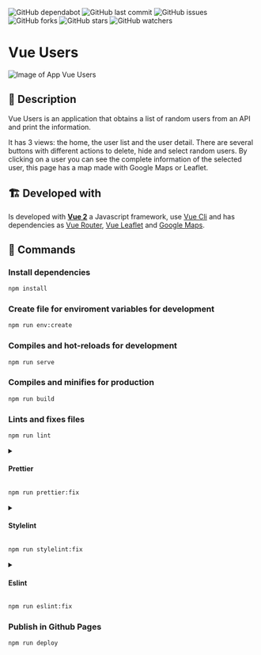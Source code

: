 ![GitHub dependabot](https://img.shields.io/badge/dependabot-enabled-025e8c?logo=Dependabot)
![GitHub last commit](https://img.shields.io/github/last-commit/beatrizsmerino/vue-users)
![GitHub issues](https://img.shields.io/github/issues/beatrizsmerino/vue-users)
![GitHub forks](https://img.shields.io/github/forks/beatrizsmerino/vue-users)
![GitHub stars](https://img.shields.io/github/stars/beatrizsmerino/vue-users)
![GitHub watchers](https://img.shields.io/github/watchers/beatrizsmerino/vue-users)

# Vue Users

![Image of App Vue Users](./README/images/vue-users.gif)

## 🎯 Description

Vue Users is an application that obtains a list of random users from an API and print the information.

It has 3 views: the home, the user list and the user detail. There are several buttons with different actions to delete, hide and select random users. By clicking on a user you can see the complete information of the selected user, this page has a map made with Google Maps or Leaflet.

## 🏗️ Developed with

Is developed with **[Vue 2](https://vuejs.org/)** a Javascript framework, use [Vue Cli](https://cli.vuejs.org/) and has dependencies as [Vue Router](https://router.vuejs.org/), [Vue Leaflet](https://vue2-leaflet.netlify.app/) and [Google Maps](https://www.npmjs.com/package/@googlemaps/js-api-loader).

## 🚀 Commands

### Install dependencies

```bash
npm install
```

### Create file for enviroment variables for development

```bash
npm run env:create
```

### Compiles and hot-reloads for development

```bash
npm run serve
```

### Compiles and minifies for production

```bash
npm run build
```

### Lints and fixes files

```bash
npm run lint
```

<details>
	<summary>
		<h4>
			Prettier
		</h4>
	</summary>
	<div>
		Format <code>js</code>, <code>json</code> and <code>vue</code> files with <a href="https://prettier.io/" target="_blank">Prettier</a>
	</div>
</details>

```bash
npm run prettier:fix
```

<details>
	<summary>
		<h4>
			Stylelint
		</h4>
	</summary>
	<div>
		Catches bugs, enforces conventions and sorts properties of <code>css</code>, <code>scss</code>, <code>sass</code> and <code>vue</code> files with <a href="https://stylelint.io/">Stylelint</a>
	</div>
</details>

```bash
npm run stylelint:fix
```

<details>
	<summary>
		<h4>
			Eslint
		</h4>
	</summary>
	<div>
		Find and fix bugs of <code>js</code>, <code>json</code> and <code>vue</code> files with <a href="https://eslint.org/" target="_blank">EsLint</a>
	</div>
</details>

```bash
npm run eslint:fix
```

### Publish in Github Pages

```bash
npm run deploy
```
